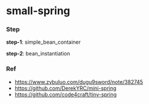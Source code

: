 # small-spring

### Step

**step-1**: simple_bean_container

**step-2**: bean_instantiation

### Ref

* https://www.zybuluo.com/dugu9sword/note/382745
* https://github.com/DerekYRC/mini-spring
* https://github.com/code4craft/tiny-spring
